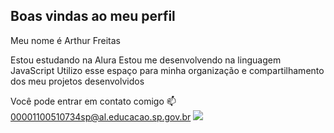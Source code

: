 ## Boas vindas ao meu perfil

Meu nome é Arthur Freitas

Estou estudando na Alura
Estou me desenvolvendo na linguagem JavaScript
Utilizo esse espaço para minha organização e compartilhamento dos meu projetos desenvolvidos

Você pode entrar em contato comigo 📫
00001100510734sp@al.educacao.sp.gov.br
![](https://www.google.com/url?sa=i&url=https%3A%2F%2Ftenor.com%2Fview%2Fsantos-futebol-clube-santos-fc-santos-gif-13366784497684712393&psig=AOvVaw3DxzR-bZydo7GnahAqFYG6&ust=1718237979766000&source=images&cd=vfe&opi=89978449&ved=0CBEQjRxqFwoTCODtjLrl1IYDFQAAAAAdAAAAABAK)
